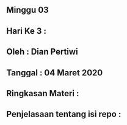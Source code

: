 ## Minggu 03

## Hari Ke 3  : 

## Oleh       : Dian Pertiwi

## Tanggal    : 04 Maret 2020

## Ringkasan Materi : 

## Penjelasaan tentang isi repo :
 



